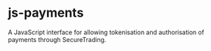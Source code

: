 # js-payments
A JavaScript interface for allowing tokenisation and authorisation of payments through SecureTrading.
